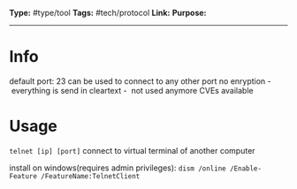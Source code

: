 **Type:** #type/tool
**Tags:**  #tech/protocol
**Link:** 
**Purpose:** 

---
# Info
default port: 23
can be used to connect to any other port
no enryption -  everything is send in cleartext -  not used anymore
CVEs available
# Usage

`telnet [ip] [port]`
connect to virtual terminal of another computer

install on windows(requires admin privileges):
`dism /online /Enable-Feature /FeatureName:TelnetClient`

